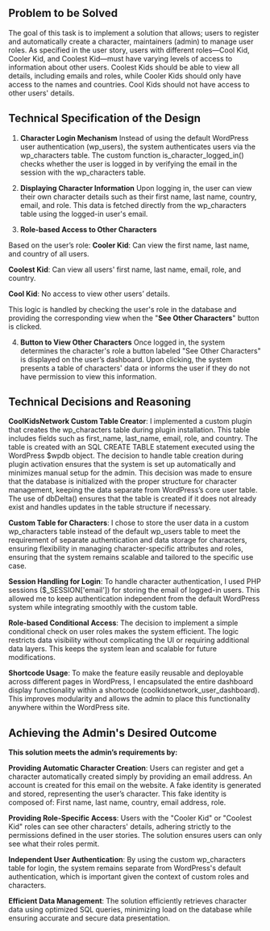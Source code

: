 ## Problem to be Solved

The goal of this task is to implement a solution that allows; users to register and automatically create a character, maintainers (admin) to manage user roles. As specified in the user story, users with different roles—Cool Kid, Cooler Kid, and Coolest Kid—must have varying levels of access to information about other users. Coolest Kids should be able to view all details, including emails and roles, while Cooler Kids should only have access to the names and countries. Cool Kids should not have access to other users' details.

## Technical Specification of the Design

1. **Character Login Mechanism**
Instead of using the default WordPress user authentication (wp_users), the system authenticates users via the wp_characters table. The custom function is_character_logged_in() checks whether the user is logged in by verifying the email in the session with the wp_characters table.

2. **Displaying Character Information**
Upon logging in, the user can view their own character details such as their first name, last name, country, email, and role. This data is fetched directly from the wp_characters table using the logged-in user's email.

3. **Role-based Access to Other Characters**

Based on the user’s role:
**Cooler Kid**: Can view the first name, last name, and country of all users.

**Coolest Kid**: Can view all users' first name, last name, email, role, and country.

**Cool Kid**: No access to view other users’ details.

This logic is handled by checking the user's role in the database and providing the corresponding view when the "**See Other Characters**" button is clicked.

4. **Button to View Other Characters**
Once logged in, the system determines the character's role a button labeled "See Other Characters" is displayed on the user’s dashboard. Upon clicking, the system presents a table of characters' data or informs the user if they do not have permission to view this information.

## Technical Decisions and Reasoning

**CoolKidsNetwork Custom Table Creator**: I implemented a custom plugin that creates the wp_characters table during plugin installation. This table includes fields such as first_name, last_name, email, role, and country. The table is created with an SQL CREATE TABLE statement executed using the WordPress $wpdb object. The decision to handle table creation during plugin activation ensures that the system is set up automatically and minimizes manual setup for the admin. This decision was made to ensure that the database is initialized with the proper structure for character management, keeping the data separate from WordPress’s core user table. The use of dbDelta() ensures that the table is created if it does not already exist and handles updates in the table structure if necessary.

**Custom Table for Characters**: I chose to store the user data in a custom wp_characters table instead of the default wp_users table to meet the requirement of separate authentication and data storage for characters, ensuring flexibility in managing character-specific attributes and roles, ensuring that the system remains scalable and tailored to the specific use case.

**Session Handling for Login**: To handle character authentication, I used PHP sessions ($_SESSION['email']) for storing the email of logged-in users. This allowed me to keep authentication independent from the default WordPress system while integrating smoothly with the custom table.

**Role-based Conditional Access**: The decision to implement a simple conditional check on user roles makes the system efficient. The logic restricts data visibility without complicating the UI or requiring additional data layers. This keeps the system lean and scalable for future modifications.

**Shortcode Usage**: To make the feature easily reusable and deployable across different pages in WordPress, I encapsulated the entire dashboard display functionality within a shortcode (coolkidsnetwork_user_dashboard). This improves modularity and allows the admin to place this functionality anywhere within the WordPress site.

## Achieving the Admin's Desired Outcome

**This solution meets the admin’s requirements by:**

**Providing Automatic Character Creation**: Users can register and get a character automatically created simply by providing an email address. An account is created for this email on the website.
A fake identity is generated and stored, representing the user’s character. This fake identity is composed of: First name, last name, country, email address, role.


**Providing Role-Specific Access**: Users with the "Cooler Kid" or "Coolest Kid" roles can see other characters' details, adhering strictly to the permissions defined in the user stories. The solution ensures users can only see what their roles permit.

**Independent User Authentication**: By using the custom wp_characters table for login, the system remains separate from WordPress's default authentication, which is important given the context of custom roles and characters.

**Efficient Data Management**: The solution efficiently retrieves character data using optimized SQL queries, minimizing load on the database while ensuring accurate and secure data presentation.